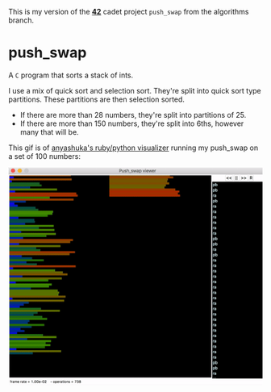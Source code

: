 This is my version of the **[42](https://www.42.us.org/)** cadet project `push_swap` from the algorithms branch.

# push_swap
A `C` program that sorts a stack of ints.

I use a mix of quick sort and selection sort. They're split into quick sort type partitions. These partitions are then selection sorted.
* If there are more than 28 numbers, they're split into partitions of 25.
* If there are more than 150 numbers, they're split into 6ths, however many that will be.

This gif is of [anyashuka's ruby/python visualizer](https://github.com/anyashuka/Push_Swap) running my push_swap on a set of 100 numbers:

![screen capture of checker and push_swap](./testing/SortingGif.gif)
